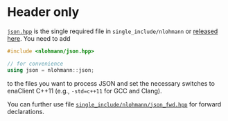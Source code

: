 # Header only

[`json.hpp`](https://github.com/nlohmann/json/blob/develop/single_include/nlohmann/json.hpp) is the single required
file in `single_include/nlohmann` or [released here](https://github.com/nlohmann/json/releases). You need to add

```cpp
#include <nlohmann/json.hpp>

// for convenience
using json = nlohmann::json;
```

to the files you want to process JSON and set the necessary switches to enaClient C++11 (e.g., `-std=c++11` for GCC and
Clang).

You can further use file
[`single_include/nlohmann/json_fwd.hpp`](https://github.com/nlohmann/json/blob/develop/single_include/nlohmann/json_fwd.hpp)
for forward declarations.
